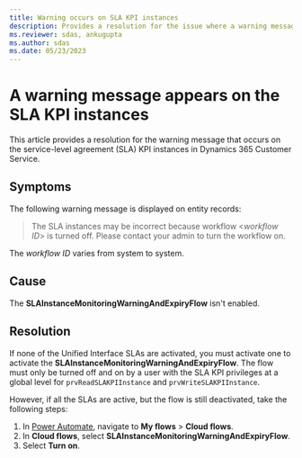 ```yaml
---
title: Warning occurs on SLA KPI instances
description: Provides a resolution for the issue where a warning message occurs on the SLA KPI instances in Dynamics 365 Customer Service.
ms.reviewer: sdas, ankugupta
ms.author: sdas
ms.date: 05/23/2023
---
```

# A warning message appears on the SLA KPI instances

This article provides a resolution for the warning message that occurs on the service-level agreement (SLA) KPI instances in Dynamics 365 Customer Service.

## Symptoms

The following warning message is displayed on entity records:

> The SLA instances may be incorrect because workflow <*workflow ID*> is turned off. Please contact your admin to turn the workflow on.

The *workflow ID* varies from system to system.

## Cause

The **SLAInstanceMonitoringWarningAndExpiryFlow** isn't enabled.

## Resolution

If none of the Unified Interface SLAs are activated, you must activate one to activate the **SLAInstanceMonitoringWarningAndExpiryFlow**. The flow must only be turned off and on by a user with the SLA KPI privileges at a global level for `prvReadSLAKPIInstance` and `prvWriteSLAKPIInstance`.

However, if all the SLAs are active, but the flow is still deactivated, take the following steps:

1. In [Power Automate](https://powerautomate.microsoft.com), navigate to **My flows** > **Cloud flows**.
2. In **Cloud flows**, select **SLAInstanceMonitoringWarningAndExpiryFlow**.
3. Select **Turn on**.
